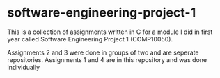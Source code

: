 # software-engineering-project-1
This is a collection of assignments written in C for a module I did in first year called Software Engineering Project 1 (COMP10050).

Assignments 2 and 3 were done in groups of two and are seperate repositories.
Assignments 1 and 4 are in this repository and was done  individually
